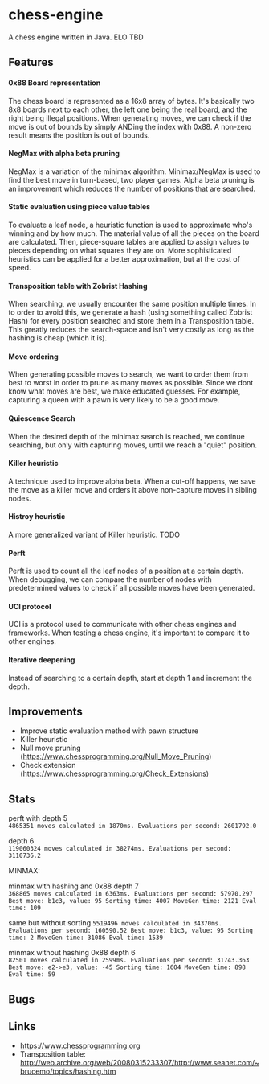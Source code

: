 # chess-engine
A chess engine written in Java. ELO TBD

## Features
#### 0x88 Board representation
The chess board is represented as a 16x8 array of bytes. It's basically two 8x8 boards next to each other, the left one being the real board, and the right being illegal positions. When generating moves, we can check if the move is out of bounds by simply ANDing the index with 0x88. A non-zero result means the position is out of bounds.
#### NegMax with alpha beta pruning
NegMax is a variation of the minimax algorithm. Minimax/NegMax is used to find the best move in turn-based, two player games. Alpha beta pruning is an improvement which reduces the number of positions that are searched.
#### Static evaluation using piece value tables
To evaluate a leaf node, a heuristic function is used to approximate who's winning and by how much. The material value of all the pieces on the board are calculated. Then, piece-square tables are applied to assign values to pieces depending on what squares they are on. More sophisticated heuristics can be applied for a better approximation, but at the cost of speed.
#### Transposition table with Zobrist Hashing
When searching, we usually encounter the same position multiple times. In to order to avoid this, we generate a hash (using something called Zobrist Hash) for every position searched and store them in a Transposition table. This greatly reduces the search-space and isn't very costly as long as the hashing is cheap (which it is).
#### Move ordering
When generating possible moves to search, we want to order them from best to worst in order to prune as many moves as possible. Since we dont know what moves are best, we make educated guesses. For example, capturing a queen with a pawn is very likely to be a good move.
#### Quiescence Search
When the desired depth of the minimax search is reached, we continue searching, but only with capturing moves, until we reach a "quiet" position.
#### Killer heuristic
A technique used to improve alpha beta. When a cut-off happens, we save the move as a killer move and orders it above non-capture moves in sibling nodes.
#### Histroy heuristic
A more generalized variant of Killer heuristic. TODO
#### Perft
Perft is used to count all the leaf nodes of a position at a certain depth. When debugging, we can compare the number of nodes with predetermined values to check if all possible moves have been generated.
#### UCI protocol
UCI is a protocol used to communicate with other chess engines and frameworks. When testing a chess engine, it's important to compare it to other engines.
#### Iterative deepening
Instead of searching to a certain depth, start at depth 1 and increment the depth. 

## Improvements
- Improve static evaluation method with pawn structure
- Killer heuristic
- Null move pruning (https://www.chessprogramming.org/Null_Move_Pruning)
- Check extension (https://www.chessprogramming.org/Check_Extensions)

## Stats

perft with depth 5\
`4865351 moves calculated in 1870ms. Evaluations per second: 2601792.0`

depth 6\
`119060324 moves calculated in 38274ms. Evaluations per second: 3110736.2`


MINMAX:

minmax with hashing and 0x88 depth 7 \
`368865 moves calculated in 6363ms. Evaluations per second: 57970.297
 Best move: b1c3, value: 95
 Sorting time: 4007
 MoveGen time: 2121
 Eval time: 109`
 
same but without sorting
`5519496 moves calculated in 34370ms. Evaluations per second: 160590.52
Best move: b1c3, value: 95
Sorting time: 2
MoveGen time: 31086
Eval time: 1539`

minmax without hashing 0x88 depth 6 \
`82501 moves calculated in 2599ms. Evaluations per second: 31743.363
Best move: e2->e3, value: -45
Sorting time: 1604
MoveGen time: 898
Eval time: 59`

## Bugs


## Links
- https://www.chessprogramming.org
- Transposition table: http://web.archive.org/web/20080315233307/http://www.seanet.com/~brucemo/topics/hashing.htm
